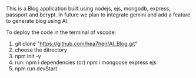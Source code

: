 This is a Blog application built using nodejs, ejs, mongodb, express, passport and bcrypt. In future we plan to integrate gemini and add a feature to generate blog using AI.

To deploy the code in the terminal of vscode:
1) git clone "https://github.com/hea7hen/AI_Blog.git"
3) choose the ditrectory
4) npm init -y 
5) run: npm i dependencies (or) npm i mongoose express ejs
6) npm run devStart
